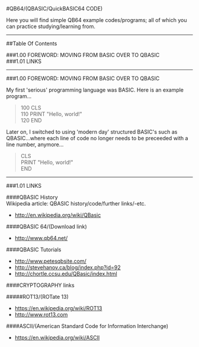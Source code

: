 #QB64/(QBASIC/QuickBASIC64 CODE)    

Here you will find simple QB64 example codes/programs; all of which you can practice studying/learning from.  

-----

##Table Of Contents

###1.00 FOREWORD: MOVING FROM BASIC OVER TO QBASIC      
###1.01 LINKS      

-----

###1.00 FOREWORD: MOVING FROM BASIC OVER TO QBASIC    

My first 'serious' programming language was BASIC. Here is an example program...

>100 CLS  
>110 PRINT "Hello, world!"  
>120 END

Later on, I switched to using 'modern day' structured BASIC's such as QBASIC...where each line of code no longer needs to be preceeded with a line number, anymore...

>CLS  
>PRINT "Hello, world!"  
>END

-----

###1.01 LINKS    

####QBASIC History  
Wikipedia article: QBASIC history/code/further links/-etc.  
* http://en.wikipedia.org/wiki/QBasic

####QBASIC 64/(Download link)    
* http://www.qb64.net/  

####QBASIC Tutorials      
* http://www.petesqbsite.com/  
* http://stevehanov.ca/blog/index.php?id=92  
* http://chortle.ccsu.edu/QBasic/index.html  

####CRYPTOGRAPHY links    

#####ROT13/(ROTate 13)
* https://en.wikipedia.org/wiki/ROT13  
* http://www.rot13.com  

####ASCII/(American Standard Code for Information Interchange)
* https://en.wikipedia.org/wiki/ASCII  

